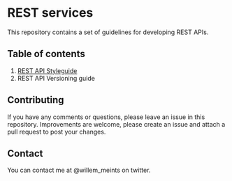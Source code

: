 # REST services
This repository contains a set of guidelines for developing REST APIs.

## Table of contents
1. [REST API Styleguide](https://github.com/wmeints/rest-services/blob/master/rest-styleguide.md)
2. REST API Versioning guide

## Contributing
If you have any comments or questions, please leave an issue in this repository.
Improvements are welcome, please create an issue and attach a pull request to post your changes.

## Contact
You can contact me at @willem_meints on twitter.
